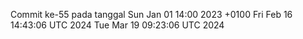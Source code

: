 Commit ke-55 pada tanggal Sun Jan 01 14:00 2023 +0100
Fri Feb 16 14:43:06 UTC 2024
Tue Mar 19 09:23:06 UTC 2024
